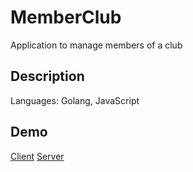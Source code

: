 # MemberClub

Application to manage members of a club

## Description

Languages: Golang, JavaScript

## Demo

[Client](https://mali3days.github.io/memberclub/)
[Server](https://memberclub2.herokuapp.com/)
